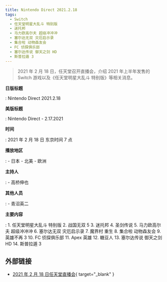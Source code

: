 ```yaml
---
title: Nintendo Direct 2021.2.18
tags:
  - Switch
  - 任天堂明星大乱斗 特别版
  - 迷托邦
  - 马力欧高尔夫 超级冲冲冲
  - 塞尔达无双 灾厄启示录
  - 集合啦 动物森友会
  - FC 侦探俱乐部
  - 塞尔达传说 御天之剑 HD
  - 斯普拉遁 3
---
```


> 2021 年 2 月 18 日，任天堂召开直播会，介绍 2021 年上半年发售的 Switch 游戏以及《任天堂明星大乱斗 特别版》等相关消息。

**日版标题**

:   Nintendo Direct 2021.2.18

**美版标题**

:   Nintendo Direct - 2.17.2021

**时间**

:   2021 年 2 月 18 日 东京时间 7 点

**播放地区**

:   - 日本
    - 北美
    - 欧洲

**主持人**

:   - 高桥伸也

**其他人员**

:   - 青沼英二

**主要内容**

:   1. 任天堂明星大乱斗 特别版
    2. 战国无双 5
    3. 迷托邦
    4. 圣剑传说
    5. 马力欧高尔夫 超级冲冲冲
    6. 塞尔达无双 灾厄启示录
    7. 魔界村 重生
    8. 集合啦 动物森友会
    9. 英雄不再 3
    10. FC 侦探俱乐部
    11. Apex 英雄
    12. 糖豆人
    13. 塞尔达传说 御天之剑 HD
    14. 斯普拉遁 3

## 外部链接

- [2021 年 2 月 18 日任天堂直播会](https://www.bilibili.com/video/BV1Dp4y1p7h7/){ target="_blank" }
